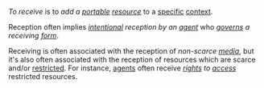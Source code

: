 *To receive* is to *add a [portable](https://github.com/gcassel/Modular-Organization-Terminology/blob/master/terms/portable.md) [resource](https://github.com/gcassel/Modular-Organization-Terminology/blob/master/terms/resource.md)* to a [specific](https://github.com/gcassel/Modular-Organization-Terminology/blob/master/terms/specific.md) [context](https://github.com/gcassel/Modular-Organization-Terminology/blob/master/terms/context.md).

Reception often implies *[intentional](https://github.com/gcassel/Modular-Organization-Terminology/blob/master/terms/intention.md) reception by an [agent](https://github.com/gcassel/Modular-Organization-Terminology/blob/master/terms/agent.md)* who *[governs](https://github.com/gcassel/Modular-Organization-Terminology/blob/master/terms/governance.md) a receiving [form](https://github.com/gcassel/Modular-Organization-Terminology/blob/master/terms/form.md)*.

Receiving is often associated with the reception of *non-scarce [media](https://github.com/gcassel/Modular-Organization-Terminology/blob/master/terms/media.md)*, but it's also often associated with the reception of resources which are scarce and/or [restricted](https://github.com/gcassel/Modular-Organization-Terminology/blob/master/terms/restriction.md).  For instance, [agents](https://github.com/gcassel/Modular-Organization-Terminology/blob/master/terms/agent.md) often receive *[rights](https://github.com/gcassel/Modular-Organization-Terminology/blob/master/terms/right.md) to [access](https://github.com/gcassel/Modular-Organization-Terminology/blob/master/terms/access.md)* restricted resources. 
